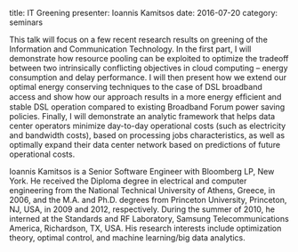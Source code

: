 title: IT Greening
presenter: Ioannis Kamitsos
date: 2016-07-20
category: seminars

This talk will focus on a few recent research results on greening of the
Information and Communication Technology.  In the first part, I will
demonstrate how resource pooling can be exploited to optimize the
tradeoff between two intrinsically conflicting objectives in cloud
computing – energy consumption and delay performance. I will then
present how we extend our optimal energy conserving techniques to the
case of DSL broadband access and show how our approach results in a more
energy efﬁcient and stable DSL operation compared to existing Broadband
Forum power saving policies. Finally, I will demonstrate an analytic
framework that helps data center operators minimize day-to-day
operational costs (such as electricity and bandwidth costs), based on
processing jobs characteristics, as well as optimally expand their data
center network based on predictions of future operational costs.

Ioannis Kamitsos is a Senior Software Engineer with Bloomberg LP, New
York. He received the Diploma degree in electrical and computer
engineering from the National Technical University of Athens, Greece, in
2006, and the M.A. and Ph.D. degrees from Princeton University,
Princeton, NJ, USA, in 2009 and 2012, respectively. During the summer of
2010, he interned at the Standards and RF Laboratory, Samsung
Telecommunications America, Richardson, TX, USA. His research interests
include optimization theory, optimal control, and machine learning/big
data analytics.
